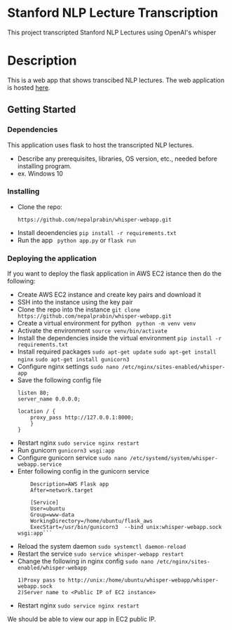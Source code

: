 # Stanford NLP Lecture Transcription 

This project transcripted Stanford NLP Lectures using OpenAI's whisper

# Description
This is a web app that shows transcibed NLP lectures. The web application is hosted [here](http://3.14.28.154/).

## Getting Started

### Dependencies
This application uses flask to host the transcripted NLP lectures.

* Describe any prerequisites, libraries, OS version, etc., needed before installing program.
* ex. Windows 10

### Installing

* Clone the repo:
    ```
    https://github.com/nepalprabin/whisper-webapp.git
    ```
* Install deoendencies
    ``` pip install -r requirements.txt ```
* Run the app
    ``` python app.py``` or ```flask run```


### Deploying the application
If you want to deploy the flask application in AWS EC2 istance then do the following: 

* Create AWS EC2 instance and create key pairs and download it
* SSH into the instance using the key pair
* Clone the repo into the instance
    ``` git clone https://github.com/nepalprabin/whisper-webapp.git ``` 
* Create a virtual environment for python
    ``` python -m venv venv```
* Activate the environment
    ```source venv/bin/activate```
* Install the dependencies inside the virtual environment
    ```pip install -r requirements.txt```
* Install required packages
    ```sudo apt-get update```
    ```sudo apt-get install nginx```
    ```sudo apt-get install gunicorn3```
* Configure nginx settings
    ```sudo nano /etc/nginx/sites-enabled/whisper-app```
* Save the following config file
    ```server {
    listen 80;
    server_name 0.0.0.0;

    location / {
        proxy_pass http://127.0.0.1:8000;
        }
    }
    ```
* Restart nginx
    ```sudo service nginx restart```
* Run gunicorn
    ```gunicorn3 wsgi:app```
* Configure gunicorn service
    ```sudo nano /etc/systemd/system/whisper-webapp.service```
* Enter following config in the gunicorn service
    ```[Unit]
        Description=AWS Flask app
        After=network.target

        [Service]
        User=ubuntu
        Group=www-data
        WorkingDirectory=/home/ubuntu/flask_aws
        ExecStart=/usr/bin/gunicorn3  --bind unix:whisper-webapp.sock wsgi:app```
* Reload the system daemon
    ```sudo systemctl daemon-reload```
* Restart the service
    ```sudo service whisper-webapp restart```
* Change the following in nginx config ```sudo nano /etc/nginx/sites-enabled/whisper-webapp```
    ```
    1)Proxy pass to http://unix:/home/ubuntu/whisper-webapp/whisper-webapp.sock
    2)Server name to <Public IP of EC2 instance>
    ``` 
* Restart nginx
    ```sudo service nginx restart```

We should be able to view our app in EC2 public IP. 